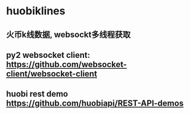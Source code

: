 # huobiklines
## 火币k线数据, websockt多线程获取
## py2 websocket client: https://github.com/websocket-client/websocket-client
## huobi rest demo https://github.com/huobiapi/REST-API-demos
